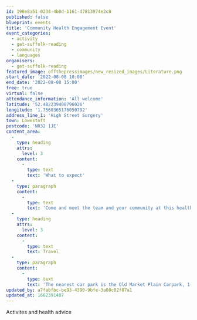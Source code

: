 ```yaml
---
id: 198e8a51-0234-4b8d-b161-d7813974e2c8
published: false
blueprint: events
title: 'Community Health Engagement Event'
event_categories:
  - activity
  - get-suffolk-reading
  - community
  - languages
organisers:
  - get-suffolk-reading
featured_image: offthepressimages/new_resized_images/Literature.png
start_date: '2022-08-08 10:00'
end_date: '2022-08-08 15:00'
free: true
virtual: false
attendance_information: 'All welcome'
latitude: '52.482239408796026'
longitude: '1.7560365176050792'
address_line_1: 'High Street Surgery'
town: Lowestoft
postcode: 'NR32 1JE'
content_area:
  -
    type: heading
    attrs:
      level: 3
    content:
      -
        type: text
        text: 'What to expect'
  -
    type: paragraph
    content:
      -
        type: text
        text: 'Come and meet the team and your community at this health event held at Lowestoft Surgery. There will be activities for children, a chance to meet the team, refreshments and healthy snacks, health information and advice and an opportunity to talk to local health and wellbeing organisations.'
  -
    type: heading
    attrs:
      level: 3
    content:
      -
        type: text
        text: Travel
  -
    type: paragraph
    content:
      -
        type: text
        text: 'The nearest car park is the Old Market Plain Carpark, 1-minute from the venue. The nearest bus stop is Adrian Road Bus Stop, a 6-minute walk away.'
updated_by: a7fabfbc-be93-4390-9bfe-3a08c02f87a1
updated_at: 1662391407
---
```

Activites and health advice
